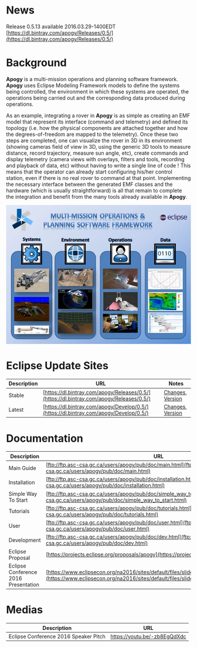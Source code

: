 # News #
Release 0.5.13 available 2016.03.29-1400EDT [https://dl.bintray.com/apogy/Releases/0.5/](https://dl.bintray.com/apogy/Releases/0.5/)
# Background #

**Apogy** is a multi-mission operations and planning software framework. **Apogy** uses Eclipse Modeling Framework models to define the systems being controlled, the environment in which these systems are operated, the operations being carried out and the corresponding data produced during operations.

As an example, integrating a rover in **Apogy** is as simple as creating an EMF model that represent its interface (command and telemetry) and defined its topology (i.e. how the physical components are attached together and how the degrees-of-freedom are mapped to the telemetry). Once these two steps are completed, one can visualize the rover in 3D in its environment (showing cameras field of view in 3D, using the generic 3D tools to measure distance, record trajectory, measure sun angle, etc), create commands  and display telemetry (camera views with overlays, filters and tools, recording and playback of data, etc) without having to write a single line of code ! This means that the operator can already start configuring his/her control station, even if there is no real rover to command at that point. Implementing the necessary interface between the generated EMF classes and the hardware (which is usually straightforward) is all that remain to complete the integration and benefit from the many tools already available  in **Apogy**. 

![Apogy Overview](/doc/ca.gc.asc_csa.apogy.doc/resources/main/apogy_overview.jpg "Apogy Overview")

# Eclipse Update Sites #
Description                    | URL          | Notes
------------------------------ | -------------|-------------------------
Stable                         | [https://dl.bintray.com/apogy/Releases/0.5/](https://dl.bintray.com/apogy/Releases/0.5/) | [Changes](https://bitbucket.org/apogy/ca.gc.asc_csa.apogy/src/master/CHANGES), [Version](https://bitbucket.org/apogy/ca.gc.asc_csa.apogy/src/master/VERSION)
Latest                         | [https://dl.bintray.com/apogy/Develop/0.5/](https://dl.bintray.com/apogy/Develop/0.5/) | [Changes](https://bitbucket.org/apogy/ca.gc.asc_csa.apogy/src/develop/CHANGES), [Version](https://bitbucket.org/apogy/ca.gc.asc_csa.apogy/src/develop/VERSION)

# Documentation #
Description                    | URL
------------------------------ | ---
Main Guide                     | [ftp://ftp.asc-csa.gc.ca/users/apogy/pub/doc/main.html](ftp://ftp.asc-csa.gc.ca/users/apogy/pub/doc/main.html)
Installation                   | [ftp://ftp.asc-csa.gc.ca/users/apogy/pub/doc/installation.html](ftp://ftp.asc-csa.gc.ca/users/apogy/pub/doc/installation.html)
Simple Way To Start            | [ftp://ftp.asc-csa.gc.ca/users/apogy/pub/doc/simple_way_to_start.html](ftp://ftp.asc-csa.gc.ca/users/apogy/pub/doc/simple_way_to_start.html)
Tutorials                      | [ftp://ftp.asc-csa.gc.ca/users/apogy/pub/doc/tutorials.html](ftp://ftp.asc-csa.gc.ca/users/apogy/pub/doc/tutorials.html)
User                    | [ftp://ftp.asc-csa.gc.ca/users/apogy/pub/doc/user.html](ftp://ftp.asc-csa.gc.ca/users/apogy/pub/doc/user.html)
Development                    | [ftp://ftp.asc-csa.gc.ca/users/apogy/pub/doc/dev.html](ftp://ftp.asc-csa.gc.ca/users/apogy/pub/doc/dev.html)
Eclipse Proposal               | [https://projects.eclipse.org/proposals/apogy](https://projects.eclipse.org/proposals/apogy)
Eclipse Conference 2016 Presentation      | [https://www.eclipsecon.org/na2016/sites/default/files/slides/apogy_eclipsecon2016_0.pdf](https://www.eclipsecon.org/na2016/sites/default/files/slides/apogy_eclipsecon2016_0.pdf)

# Medias #
Description                    | URL
------------------------------ | ---
Eclipse Conference 2016 Speaker Pitch   | https://youtu.be/-zb8EgQdXdc